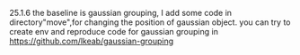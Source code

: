 25.1.6
the baseline is gaussian grouping,
I add some code in directory"move",for changing the position of gaussian object.
you can try to create env and reproduce code for gaussian grouping in https://github.com/lkeab/gaussian-grouping 
